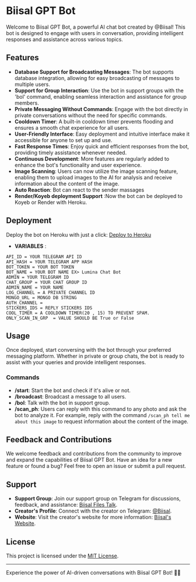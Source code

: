 # Biisal GPT Bot

Welcome to Biisal GPT Bot, a powerful AI chat bot created by @Biisal! This bot is designed to engage with users in conversation, providing intelligent responses and assistance across various topics.

## Features

- **Database Support for Broadcasting Messages**: The bot supports database integration, allowing for easy broadcasting of messages to multiple users.
- **Support for Group Interaction**: Use the bot in support groups with the 'bol' command, enabling seamless interaction and assistance for group members.
- **Private Messaging Without Commands**: Engage with the bot directly in private conversations without the need for specific commands.
- **Cooldown Timer**: A built-in cooldown timer prevents flooding and ensures a smooth chat experience for all users.
- **User-Friendly Interface**: Easy deployment and intuitive interface make it accessible for anyone to set up and use.
- **Fast Response Times**: Enjoy quick and efficient responses from the bot, providing timely assistance whenever needed.
- **Continuous Development**: More features are regularly added to enhance the bot's functionality and user experience.
- **Image Scanning**: Users can now utilize the image scanning feature, enabling them to upload images to the AI for analysis and receive information about the content of the image.
- **Auto Reaction**: Bot can react to the sender massages
- **Render/Koyeb deployment Support** :Now the bot can be deployed to Koyeb or Render with Heroku.

## Deployment

Deploy the bot on Heroku with just a click: [Deploy to Heroku](https://heroku.com/deploy?template=https://github.com/biisal/biisal-gpt-bot)

- **VARIABLES** :

```
API_ID = YOUR TELEGRAM API ID
API_HASH = YOUR TELEGRAM APP HASH
BOT_TOKEN = YOUR BOT TOKEN
BOT_NAME = YOUR BOT NAME EX> Lumina Chat Bot
ADMIN = YOUR TELEGRAM ID
CHAT_GROUP = YOUR CHAT GROUP ID
ADMIN_NAME = YOUR NAME
LOG_CHANNEL = A PRIVATE CHANNEL ID
MONGO_URL = MONGO DB STRING
AUTH_CHANNEL =
STICKERS_IDS = REPLY STICKERS IDS
COOL_TIMER = A COOLDOWN TIMER(20 , 15) TO PREVENT SPAM.
ONLY_SCAN_IN_GRP  = VALUE SHOULD BE True or False
```

## Usage

Once deployed, start conversing with the bot through your preferred messaging platform. Whether in private or group chats, the bot is ready to assist with your queries and provide intelligent responses.

### Commands

- **/start**: Start the bot and check if it's alive or not.
- **/broadcast**: Broadcast a message to all users.
- **/bol**: Talk with the bot in support group.
- **/scan_ph**: Users can reply with this command to any photo and ask the bot to analyze it. For example, reply with the command `/scan_ph tell me about this image` to request information about the content of the image.

## Feedback and Contributions

We welcome feedback and contributions from the community to improve and expand the capabilities of Biisal GPT Bot. Have an idea for a new feature or found a bug? Feel free to open an issue or submit a pull request.

## Support

- **Support Group**: Join our support group on Telegram for discussions, feedback, and assistance: [Biisal Files Talk](https://t.me/Bisal_Files_Talk).
- **Creator's Profile**: Connect with the creator on Telegram: [@Biisal](https://t.me/Biisal).
- **Website**: Visit the creator's website for more information: [Biisal's Website](https://bit.ly/bisal).

## License

This project is licensed under the [MIT License](LICENSE).

---

Experience the power of AI-driven conversations with Biisal GPT Bot! 🤖✨

